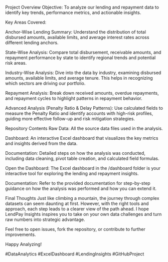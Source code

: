 Project Overview
Objective:
To analyze our lending and repayment data to identify key trends, performance metrics, and actionable insights.

Key Areas Covered:

Anchor-Wise Lending Summary:
Understand the distribution of total disbursed amounts, available limits, and average interest rates across different lending anchors.

State-Wise Analysis:
Compare total disbursement, receivable amounts, and repayment performance by state to identify regional trends and potential risk areas.

Industry-Wise Analysis:
Dive into the data by industry, examining disbursed amounts, available limits, and average tenure. This helps in recognizing which sectors are driving our portfolio.

Repayment Analysis:
Break down received amounts, overdue repayments, and repayment cycles to highlight patterns in repayment behavior.

Advanced Analysis (Penalty Ratio & Delay Patterns):
Use calculated fields to measure the Penalty Ratio and identify accounts with high-risk profiles, guiding more effective follow-up and risk mitigation strategies.

Repository Contents
Raw Data:
All the source data files used in the analysis.

Dashboard:
An interactive Excel dashboard that visualizes the key metrics and insights derived from the data.

Documentation:
Detailed steps on how the analysis was conducted, including data cleaning, pivot table creation, and calculated field formulas.



Open the Dashboard:
The Excel dashboard in the /dashboard folder is your interactive tool for exploring the lending and repayment insights.

Documentation:
Refer to the provided documentation for step-by-step guidance on how the analysis was performed and how you can extend it.

Final Thoughts
Just like climbing a mountain, the journey through complex datasets can seem daunting at first. However, with the right tools and approach, each step leads to a clearer view of the path ahead. I hope LendPay Insights inspires you to take on your own data challenges and turn raw numbers into strategic advantage.

Feel free to open issues, fork the repository, or contribute to further improvements.

Happy Analyzing!

#DataAnalytics #ExcelDashboard #LendingInsights #GitHubProject
